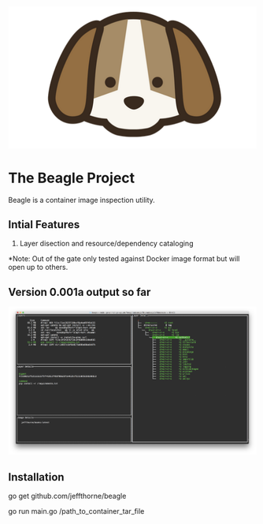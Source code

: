 ![alt tag](beagle.png?raw=true "Beagle")

The Beagle Project
===

Beagle is a container image inspection utility.

## Intial Features
1. Layer disection and resource/dependency cataloging

*Note: Out of the gate only tested against Docker image format but will
open up to others.


## Version 0.001a output so far
![alt tag](v2.png?raw=true "v1")


## Installation
go get github.com/jeffthorne/beagle

go run main.go /path_to_container_tar_file

